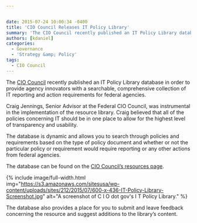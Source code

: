 ```yaml
---


date: 2015-07-24 10:00:34 -0400
title: 'CIO Council Releases IT Policy Library'
summary: 'The CIO Council recently published an IT Policy Library database in order to provide agency innovators with a searchable, comprehensive collection of IT reporting and action requirements for federal agencies. Craig Jennings, Senior Advisor at the Federal CIO Council, was instrumental in the implementation of the resource library. Craig believed that all of the policies'
authors: [kdaniel]
categories:
  - Governance
  - 'Strategy &amp; Policy'
tags:
  - CIO Council
---
```


The <a href="https://www.cio.gov/" target="_blank">CIO Council</a> recently published an IT Policy Library database in order to provide agency innovators with a searchable, comprehensive collection of IT reporting and action requirements for federal agencies.

Craig Jennings, Senior Advisor at the Federal CIO Council, was instrumental in the implementation of the resource library. Craig believed that all of the policies concerning IT should be in one place to allow for the highest level of transparency and usability.

The database is dynamic and allows you to search through policies and requirements based on the type of policy document and whether or not the particular policy or requirement would require reporting or any other actions from federal agencies.

The database can be found on the [CIO Council’s resources page](https://www.cio.gov/resources/it-policy-library/).


{% include image/full-width.html img="https://s3.amazonaws.com/sitesusa/wp-content/uploads/sites/212/2015/07/600-x-436-IT-Policy-Library-Screenshot.jpg" alt="A screenshot of C I O dot gov's I T Policy Library." %}

The database also provides a place for you to submit and leave feedback concerning the resource and suggest additions to the library’s content.

&nbsp;